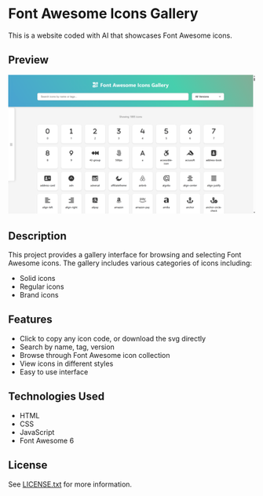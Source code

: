 # Font Awesome Icons Gallery

This is a website coded with AI that showcases Font Awesome icons.

## Preview

![Font Awesome Icons Gallery Preview](docs/images/screenshot.png)

## Description

This project provides a gallery interface for browsing and selecting Font Awesome icons. The gallery includes various categories of icons including:
- Solid icons
- Regular icons
- Brand icons

## Features
- Click to copy any icon code, or download the svg directly
- Search by name, tag, version
- Browse through Font Awesome icon collection
- View icons in different styles
- Easy to use interface

## Technologies Used
- HTML
- CSS
- JavaScript
- Font Awesome 6

## License
See [LICENSE.txt](LICENSE.txt) for more information.